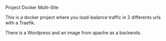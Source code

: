 Project Docker Multi-Site

This is a docker project where you load-balance traffic in 2 differents urls with a Traefik.

There is a Wordpress and an image from apache as a backends.
